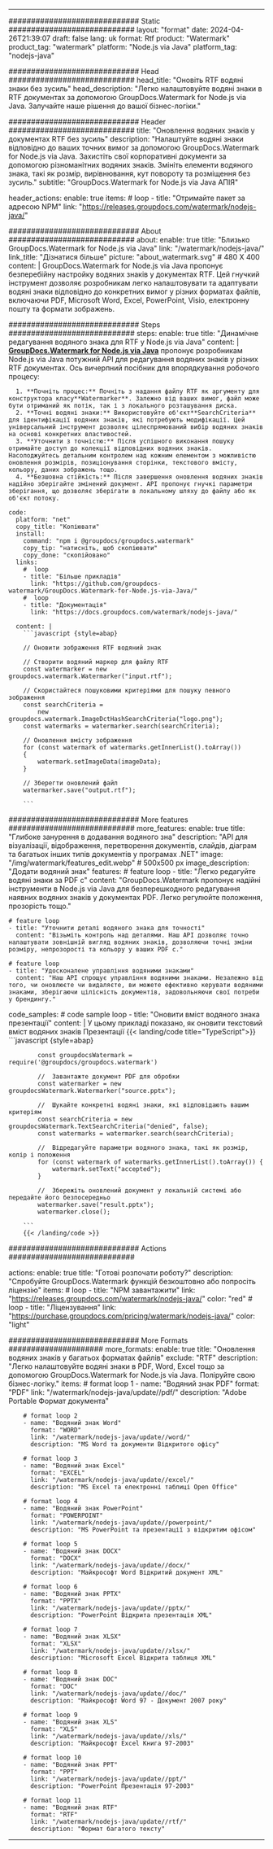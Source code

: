 
---
############################# Static ############################
layout: "format"
date:  2024-04-26T21:39:07
draft: false
lang: uk
format: Rtf
product: "Watermark"
product_tag: "watermark"
platform: "Node.js via Java"
platform_tag: "nodejs-java"

############################# Head ############################
head_title: "Оновіть RTF водяні знаки без зусиль"
head_description: "Легко налаштовуйте водяні знаки в RTF документах за допомогою GroupDocs.Watermark for Node.js via Java. Залучайте наше рішення до вашої бізнес-логіки."

############################# Header ############################
title: "Оновлення водяних знаків у документах RTF без зусиль" 
description: "Налаштуйте водяні знаки відповідно до ваших точних вимог за допомогою GroupDocs.Watermark for Node.js via Java. Захистіть свої корпоративні документи за допомогою різноманітних водяних знаків. Змініть елементи водяного знака, такі як розмір, вирівнювання, кут повороту та розміщення без зусиль."
subtitle: "GroupDocs.Watermark for Node.js via Java АПІЯ" 

header_actions:
  enable: true
  items:
    #  loop
    - title: "Отримайте пакет за адресою NPM"
      link: "https://releases.groupdocs.com/watermark/nodejs-java/"
      
############################# About ############################
about:
    enable: true
    title: "Близько GroupDocs.Watermark for Node.js via Java"
    link: "/watermark/nodejs-java/"
    link_title: "Дізнатися більше"
    picture: "about_watermark.svg" # 480 X 400
    content: |
       GroupDocs.Watermark for Node.js via Java пропонує безперебійну настройку водяних знаків у документах RTF. Цей гнучкий інструмент дозволяє розробникам легко налаштовувати та адаптувати водяні знаки відповідно до конкретних вимог у різних форматах файлів, включаючи PDF, Microsoft Word, Excel, PowerPoint, Visio, електронну пошту та формати зображень.

############################# Steps ############################
steps:
    enable: true
    title: "Динамічне редагування водяного знака для RTF у Node.js via Java"
    content: |
      **[GroupDocs.Watermark for Node.js via Java](https://products.groupdocs.com/watermark/nodejs-java/)** пропонує розробникам Node.js via Java потужний API для редагування водяних знаків у різних RTF документах. Ось вичерпний посібник для впорядкування робочого процесу:
      
      1. **Почніть процес:** Почніть з надання файлу RTF як аргументу для конструктора класу**Watermarker**. Залежно від ваших вимог, файл може бути отриманий як потік, так і з локального розташування диска.
      2. **Точні водяні знаки:** Використовуйте об'єкт**SearchCriteria** для ідентифікації водяних знаків, які потребують модифікації. Цей універсальний інструмент дозволяє цілеспрямований вибір водяних знаків на основі конкретних властивостей.
      3. **Уточнити з точністю:** Після успішного виконання пошуку отримайте доступ до колекції відповідних водяних знаків. Насолоджуйтесь детальним контролем над кожним елементом з можливістю оновлення розмірів, позиціонування сторінки, текстового вмісту, кольору, даних зображень тощо.
      4. **Безшовна стійкість:** Після завершення оновлення водяних знаків надійно зберігайте змінений документ. API пропонує гнучкі параметри зберігання, що дозволяє зберігати в локальному шляху до файлу або як об'єкт потоку.
   
    code:
      platform: "net"
      copy_title: "Копіювати"
      install:
        command: "npm i @groupdocs/groupdocs.watermark"
        copy_tip: "натисніть, щоб скопіювати"
        copy_done: "скопійовано"
      links:
        #  loop
        - title: "Більше прикладів"
          link: "https://github.com/groupdocs-watermark/GroupDocs.Watermark-for-Node.js-via-Java/"
        #  loop
        - title: "Документація"
          link: "https://docs.groupdocs.com/watermark/nodejs-java/"
          
      content: |
        ```javascript {style=abap}

        // Оновити зображення RTF водяний знак

        // Створити водяний маркер для файлу RTF
        const watermarker = new groupdocs.watermark.Watermarker("input.rtf");

        // Скористайтеся пошуковими критеріями для пошуку певного зображення
        const searchCriteria = 
            new groupdocs.watermark.ImageDctHashSearchCriteria("logo.png");
        const watermarks = watermarker.search(searchCriteria);
        
        // Оновлення вмісту зображення
        for (const watermark of watermarks.getInnerList().toArray())
        {
            watermark.setImageData(imageData);
        }

        // Зберегти оновлений файл
        watermarker.save("output.rtf");
        
        ```            

############################# More features ############################
more_features:
  enable: true
  title: "Глибоке занурення в додавання водяного зна"
  description: "API для візуалізації, відображення, перетворення документів, слайдів, діаграм та багатьох інших типів документів у програмах .NET"
  image: "/img/watermark/features_edit.webp" # 500x500 px
  image_description: "Додати водяний знак"
  features:
    # feature loop
    - title: "Легко редагуйте водяні знаки за PDF с"
      content: "GroupDocs.Watermark пропонує надійні інструменти в Node.js via Java для безперешкодного редагування наявних водяних знаків у документах PDF. Легко регулюйте положення, прозорість тощо."

    # feature loop
    - title: "Уточнити деталі водяного знака для точності"
      content: "Візьміть контроль над деталями. Наш API дозволяє точно налаштувати зовнішній вигляд водяних знаків, дозволяючи точні зміни розміру, непрозорості та кольору у ваших PDF с."

    # feature loop
    - title: "Удосконалене управління водяними знаками"
      content: "Наш API спрощує управління водяними знаками. Незалежно від того, чи оновлюєте чи видаляєте, ви можете ефективно керувати водяними знаками, зберігаючи цілісність документів, задовольняючи свої потреби у брендингу."
      
  code_samples:
    # code sample loop
    - title: "Оновити вміст водяного знака презентації"
      content: |
        У цьому прикладі показано, як оновити текстовий вміст водяних знаків Презентації
        {{< landing/code title="TypeScript">}}
        ```javascript {style=abap}
        
            const groupdocsWatermark = require('@groupdocs/groupdocs.watermark')

            //  Завантажте документ PDF для обробки
            const watermarker = new groupdocsWatermark.Watermarker("source.pptx");

            //  Шукайте конкретні водяні знаки, які відповідають вашим критеріям
            const searchCriteria = new groupdocsWatermark.TextSearchCriteria("denied", false);
            const watermarks = watermarker.search(searchCriteria);
  
            //  Відредагуйте параметри водяного знака, такі як розмір, колір і положення
            for (const watermark of watermarks.getInnerList().toArray()) {
                watermark.setText("accepted");
            }

            //  Збережіть оновлений документ у локальній системі або передайте його безпосередньо
            watermarker.save("result.pptx");
            watermarker.close();

        ```
        {{< /landing/code >}}


############################# Actions ############################

actions:
  enable: true
  title: "Готові розпочати роботу?"
  description: "Спробуйте GroupDocs.Watermark функцій безкоштовно або попросіть ліцензію"
  items:
    #  loop
    - title: "NPM завантажити"
      link: "https://releases.groupdocs.com/watermark/nodejs-java/"
      color: "red"
        #  loop
    - title: "Ліцензування"
      link: "https://purchase.groupdocs.com/pricing/watermark/nodejs-java/"
      color: "light"


############################# More Formats #####################
more_formats:
    enable: true
    title: "Оновлення водяних знаків у багатьох форматах файлів"
    exclude: "RTF"
    description: "Легко налаштовуйте водяні знаки в PDF, Word, Excel тощо за допомогою GroupDocs.Watermark for Node.js via Java. Поліруйте свою бізнес-логіку."
    items: 
        # format loop 1
        - name: "Водяний знак PDF"
          format: "PDF"
          link: "/watermark/nodejs-java/update//pdf/"
          description: "Adobe Portable Формат документа"

        # format loop 2
        - name: "Водяний знак Word"
          format: "WORD"
          link: "/watermark/nodejs-java/update//word/"
          description: "MS Word та документи Відкритого офісу"
          
        # format loop 3
        - name: "Водяний знак Excel"
          format: "EXCEL"
          link: "/watermark/nodejs-java/update//excel/"
          description: "MS Excel та електронні таблиці Open Office"

        # format loop 4
        - name: "Водяний знак PowerPoint"
          format: "POWERPOINT"
          link: "/watermark/nodejs-java/update//powerpoint/"
          description: "MS PowerPoint та презентації з відкритим офісом"

        # format loop 5
        - name: "Водяний знак DOCX"
          format: "DOCX"
          link: "/watermark/nodejs-java/update//docx/"
          description: "Майкрософт Word Відкритий документ XML"
          
        # format loop 6
        - name: "Водяний знак PPTX"
          format: "PPTX"
          link: "/watermark/nodejs-java/update//pptx/"
          description: "PowerPoint Відкрита презентація XML"
          
        # format loop 7
        - name: "Водяний знак XLSX"
          format: "XLSX"
          link: "/watermark/nodejs-java/update//xlsx/"
          description: "Microsoft Excel Відкрита таблиця XML"

        # format loop 8
        - name: "Водяний знак DOC"
          format: "DOC"
          link: "/watermark/nodejs-java/update//doc/"
          description: "Майкрософт Word 97 - Документ 2007 року"

        # format loop 9
        - name: "Водяний знак XLS"
          format: "XLS"
          link: "/watermark/nodejs-java/update//xls/"
          description: "Майкрософт Excel Книга 97-2003"

        # format loop 10
        - name: "Водяний знак PPT"
          format: "PPT"
          link: "/watermark/nodejs-java/update//ppt/"
          description: "PowerPoint Презентація 97-2003"

        # format loop 11
        - name: "Водяний знак RTF"
          format: "RTF"
          link: "/watermark/nodejs-java/update//rtf/"
          description: "Формат багатого тексту"

---